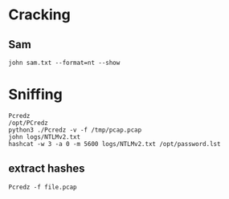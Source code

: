 # Cracking
## Sam 
	john sam.txt --format=nt --show
# Sniffing
	Pcredz 
	/opt/PCredz
	python3 ./Pcredz -v -f /tmp/pcap.pcap
	john logs/NTLMv2.txt
	hashcat -w 3 -a 0 -m 5600 logs/NTLMv2.txt /opt/password.lst
## extract hashes
	Pcredz -f file.pcap